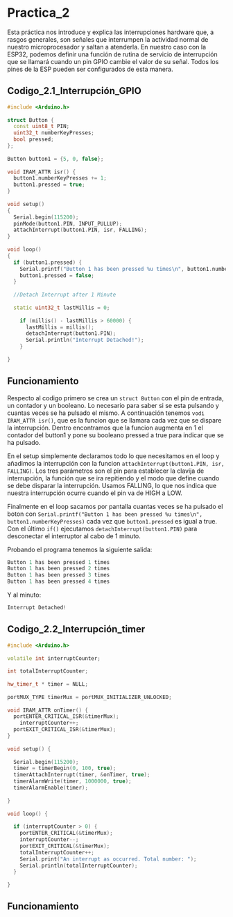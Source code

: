 # Practica_2
Esta práctica nos introduce y explica las interrupciones hardware que, a rasgos generales, son señales que interrumpen la actividad normal de nuestro microprocesador y saltan a atenderla. En nuestro caso con la ESP32, podemos definir una función de rutina de servicio de interrupción que se llamará cuando un pin GPIO cambie el valor de su señal. Todos los pines de la ESP pueden ser configurados de esta manera.
## Codigo_2.1_Interrupción_GPIO

```cpp
#include <Arduino.h>
 
struct Button {
  const uint8_t PIN;
  uint32_t numberKeyPresses;
  bool pressed;
};
 
Button button1 = {5, 0, false};
 
void IRAM_ATTR isr() {
  button1.numberKeyPresses += 1;
  button1.pressed = true;
}
 
void setup()
{
  Serial.begin(115200);
  pinMode(button1.PIN, INPUT_PULLUP);
  attachInterrupt(button1.PIN, isr, FALLING);
}
 
void loop()
{
  if (button1.pressed) {
    Serial.printf("Button 1 has been pressed %u times\n", button1.numberKeyPresses);
    button1.pressed = false;
  }
 
  //Detach Interrupt after 1 Minute
 
  static uint32_t lastMillis = 0;
 
    if (millis() - lastMillis > 60000) {
      lastMillis = millis();
      detachInterrupt(button1.PIN);
      Serial.println("Interrupt Detached!");
    }
 
}
```
## Funcionamiento
Respecto al codigo primero se crea un ``` struct Button ``` con el pin de entrada, un contador y un booleano. Lo necesario para saber si se esta pulsando y cuantas veces se ha pulsado el mismo. A continuación tenemos ``` vodi IRAM_ATTR isr() ```, que es la funcion que se llamara cada vez que se dispare la interrupción. Dentro encontramos que la funcion augmenta en 1 el contador del button1 y pone su booleano pressed a true para indicar que se ha pulsado.

En el setup simplemente declaramos todo lo que necesitamos en el loop y añadimos la interrupción con la funcion ``` attachInterrupt(button1.PIN, isr, FALLING) ```. Los tres parámetros son el pin para establecer la clavija de interrupción, la función que se ira repitiendo y el modo que define cuando se debe disparar la interrupción. Usamos FALLING, lo que nos indica que nuestra interrupción ocurre cuando el pin va de HIGH a LOW.

Finalmente en el loop sacamos por pantalla cuantas veces se ha pulsado el boton con ``` Serial.printf("Button 1 has been pressed %u times\n", button1.numberKeyPresses) ``` cada vez que ```button1.pressed``` es igual a true. Con el último ```if()``` ejecutamos ```detachInterrupt(button1.PIN)``` para desconectar el interruptor al cabo de 1 minuto.

Probando el programa tenemos la siguiente salida:
```cpp
Button 1 has been pressed 1 times
Button 1 has been pressed 2 times
Button 1 has been pressed 3 times
Button 1 has been pressed 4 times
```
Y al minuto:
```cpp
Interrupt Detached!
```

## Codigo_2.2_Interrupción_timer

```cpp
#include <Arduino.h>
 
volatile int interruptCounter;
 
int totalInterruptCounter;
 
hw_timer_t * timer = NULL;
 
portMUX_TYPE timerMux = portMUX_INITIALIZER_UNLOCKED;
 
void IRAM_ATTR onTimer() {
  portENTER_CRITICAL_ISR(&timerMux);
    interruptCounter++;
  portEXIT_CRITICAL_ISR(&timerMux);
}
 
void setup() {
 
  Serial.begin(115200);
  timer = timerBegin(0, 100, true);
  timerAttachInterrupt(timer, &onTimer, true);
  timerAlarmWrite(timer, 1000000, true);
  timerAlarmEnable(timer);
 
}
 
void loop() {
 
  if (interruptCounter > 0) {
    portENTER_CRITICAL(&timerMux);
    interruptCounter--;
    portEXIT_CRITICAL(&timerMux);
    totalInterruptCounter++;
    Serial.print("An interrupt as occurred. Total number: ");
    Serial.println(totalInterruptCounter);
  }
 
}
```

## Funcionamiento

